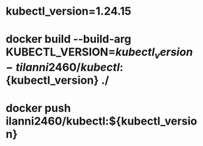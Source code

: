 # kubectl_version=1.24.15
# docker build --build-arg KUBECTL_VERSION=${kubectl_version} -t ilanni2460/kubectl:${kubectl_version} ./
# docker push ilanni2460/kubectl:${kubectl_version}

